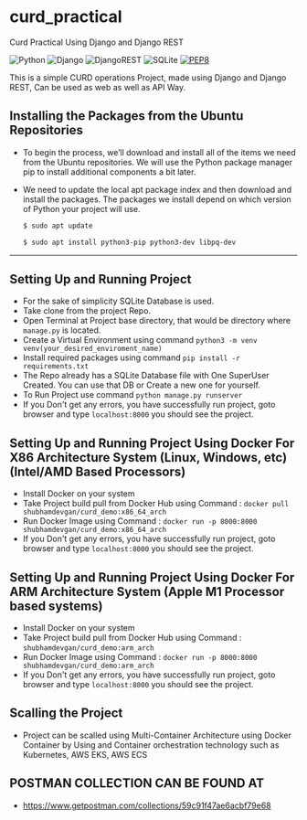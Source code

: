 # curd_practical
Curd Practical Using Django and Django REST

![Python](https://img.shields.io/badge/python-3670A0?style=for-the-badge&logo=python&logoColor=ffdd54)
![Django](https://img.shields.io/badge/django-%23092E20.svg?style=for-the-badge&logo=django&logoColor=white)
![DjangoREST](https://img.shields.io/badge/DJANGO-REST-ff1709?style=for-the-badge&logo=django&logoColor=white&color=ff1709&labelColor=gray)
![SQLite](https://img.shields.io/badge/sqlite-%2307405e.svg?style=for-the-badge&logo=sqlite&logoColor=white)
[![PEP8](https://img.shields.io/badge/code%20style-pep8-orange.svg)](https://www.python.org/dev/peps/pep-0008/)


This is a simple CURD operations Project, made using Django and Django REST, 
Can be used as web as well as API Way.


## Installing the Packages from the Ubuntu Repositories

- To begin the process, we’ll download and install all of the items we need from the Ubuntu repositories. We will use the Python package manager pip to install additional components a bit later.
- We need to update the local apt package index and then download and install the packages. The packages we install depend on which version of Python your project will use.

    ```bash
    $ sudo apt update

    $ sudo apt install python3-pip python3-dev libpq-dev 
    ```

------------

## Setting Up and Running Project

- For the sake of simplicity SQLite Database is used.
- Take clone from the project Repo.
- Open Terminal at Project base directory, that would be directory where `manage.py` is located.
- Create a Virtual Environment using command  `python3 -m venv venv(your_desired_enviroment_name)`
- Install required packages using command `pip install -r requirements.txt`
- The Repo already has a SQLite Database file with One SuperUser Created. You can use that DB or Create a new one for yourself.
- To Run Project use command `python manage.py runserver`
- If you Don't get any errors, you have successfully run project, goto browser and type `localhost:8000` you should see the project.

## Setting Up and Running Project Using Docker For X86 Architecture System (Linux, Windows, etc)(Intel/AMD Based Processors)
- Install Docker on your system 
- Take Project build pull from Docker Hub using Command : `docker pull shubhamdevgan/curd_demo:x86_64_arch`
- Run Docker Image using Command : `docker run -p 8000:8000 shubhamdevgan/curd_demo:x86_64_arch`
- If you Don't get any errors, you have successfully run project, goto browser and type `localhost:8000` you should see the project.

## Setting Up and Running Project Using Docker For ARM Architecture System (Apple M1 Processor based systems)
- Install Docker on your system 
- Take Project build pull from Docker Hub using Command : `shubhamdevgan/curd_demo:arm_arch`
- Run Docker Image using Command : `docker run -p 8000:8000 shubhamdevgan/curd_demo:arm_arch`
- If you Don't get any errors, you have successfully run project, goto browser and type `localhost:8000` you should see the project.

## Scalling the Project
- Project can be scalled using Multi-Container Architecture using Docker Container by Using and Container orchestration technology such as Kubernetes, AWS EKS, AWS ECS



## POSTMAN COLLECTION CAN BE FOUND AT
- https://www.getpostman.com/collections/59c91f47ae6acbf79e68
